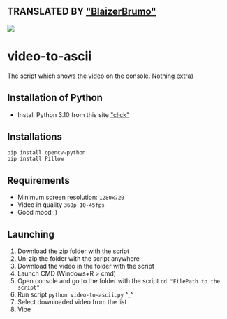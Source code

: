 ## TRANSLATED BY ["BlaizerBrumo"](https://github.com/BlaizerBrumo)

![](https://komarev.com/ghpvc/?username=AkaiRep-video-to-ascii)

video-to-ascii
========================
The script which shows the video on the console. Nothing extra)
## Installation of Python
* Install Python 3.10 from this site ["click"](https://www.python.org/ftp/python/3.10.1/python-3.10.1-amd64.exe)
## Installations
```
pip install opencv-python
pip install Pillow
```
## Requirements
* Minimum screen resolution: ```1280x720```
* Video in quality ```360p 10-45fps```
* Good mood :)
## Launching
1. Download the zip folder with the script
2. Un-zip the folder with the script anywhere
3. Download the video in the folder with the script
4. Launch CMD (Windows+R > cmd)
5. Open console and go to the folder with the script ```cd "FilePath to the script"```
6. Run script ```python video-to-ascii.py``` ^_^
7. Select downloaded video from the list
8. Vibe

